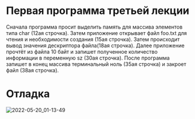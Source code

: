# Первая программа третьей лекции
Сначала программа просит выделить память для массива элементов типа char (12ая строчка). Затем приложение открывает файл foo.txt для чтения и необходимости создания (15ая строчка). Затем происходит вывод значения дескриптора файла(18ая строчка). Далее приложение прочтёт из файла 10 байт и запишет полученное количество информации в переменную sz (30ая строчка). После программа запишет в конец массива терминальный ноль (35ая строчка) и закроет файл (38ая строчка).
# Отладка
![2022-05-20_01-13-49](https://user-images.githubusercontent.com/105877793/169396693-6c4cb065-34fb-4735-a403-f596a5e856e8.png)


